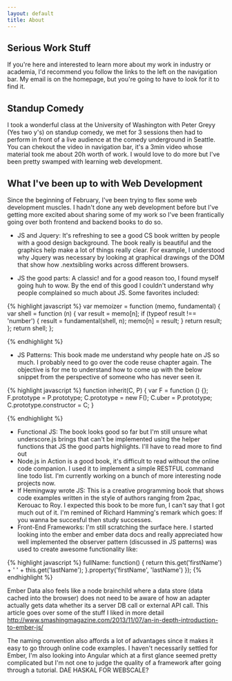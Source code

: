 ```yaml
---
layout: default
title: About
---
```

## Serious Work Stuff

If you're here and interested to learn more about my work in industry or academia, I'd recommend you follow the links to the left on the navigation bar. My email is on the homepage, but you're going to have to look for it to find it.

## Standup Comedy

I took a wonderful class at the University of Washington with Peter Greyy (Yes two y's) on standup comedy, we met for 3 sessions then had to perform in front of a live audience at the comedy underground in Seattle. You can chekout the video in navigation bar, it's a 3min video whose material took me about 20h worth of work. I would love to do more but I've been pretty swamped with learning web development.

## What I've been up to with Web Development

Since the beginning of February, I've been trying to flex some web development muscles. I hadn't done any web development before but I've getting more excited about sharing some of my work so I've been frantically going over both frontend and backend books to do so. 

* JS and Jquery: It's refreshing to see a good CS book written by people with a good design background. The book really is beautiful and the graphics help make a lot of things really clear. For example, I understood why Jquery was necessary by looking at graphical drawings of the DOM that show how .nextsibling works across different browsers.

* JS the good parts: A classic! and for a good reason too, I found myself going huh to wow. By the end of this good I couldn't understand why people complained so much about JS. Some favorites included:

{% highlight javascript %}
   var memoizer = function (memo, fundamental) {
        var shell = function (n) {
            var result = memo[n];
            if (typeof result !== 'number') {
                result = fundamental(shell, n);
                memo[n] = result;
            }
            return result;
        };
        return shell;
    };

{% endhighlight %}


* JS Patterns: This book made me understand why people hate on JS so much. I probably need to go over the code reuse chapter again. The objective is for me to understand how to come up with the below snippet from the perspective of someone who has never seen it.

{% highlight javascript %}
function inherit(C, P) {
var F = function () {};
 F.prototype = P.prototype;
 C.prototype = new F();
 C.uber = P.prototype;
 C.prototype.constructor = C;
}

{% endhighlight %}
* Functional JS: The book looks good so far but I'm still unsure what underscore.js brings that can't be implemented using the helper functions that JS the good parts highlights. I'll have to read more to find out
* Node.js in Action is a good book, it's difficult to read without the online code companion. I used it to implement a simple RESTFUL command line todo list. I'm currently working on a bunch of more interesting node projects now. 
* If Hemingway wrote JS: This is a creative programming book that shows code examples written in the style of authors ranging from 2pac, Kerouac to Roy. I expected this book to be more fun, I can't say that I got much out of it. I'm remined of Richard Hamming's remark which goes: If you wanna be succesful then study successes.
* Front-End Frameworks: I'm still scratching the surface here. I started looking into the ember and ember data docs and really appreciated how well implemented the observer pattern (discussed in JS patterns) was used to create awesome functionality like:

{% highlight javascript  %}
fullName: function() {
    return this.get('firstName') + ' ' + this.get('lastName');
  }.property('firstName', 'lastName')
});
{% endhighlight %}

Ember Data also feels like a node brainchild where a data store (data cached into the browser) does not need to be aware of how an adapter actually gets data whether its a server DB call or external API call. This article goes over some of the stuff I liked in more detail http://www.smashingmagazine.com/2013/11/07/an-in-depth-introduction-to-ember-js/

The naming convention also affords a lot of advantages since it makes it easy to go through online code examples. I haven't necessarily settled for Ember, I'm also looking into Angular which at a first glance seemed pretty complicated but I'm not one to judge the quality of a framework after going through a tutorial. DAE HASKAL FOR WEBSCALE?